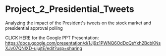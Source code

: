 # Project_2_Presidential_Tweets
Analyzing the impact of the President's tweets on the stock market and presidential approval polling

CLICK HERE for the Google PPT Presentation: 
https://docs.google.com/presentation/d/1Jj9z1PWNQ6OdDcQsYxh2BcbKNsXJv07QNlXD-ujujtE/edit?usp=sharing
